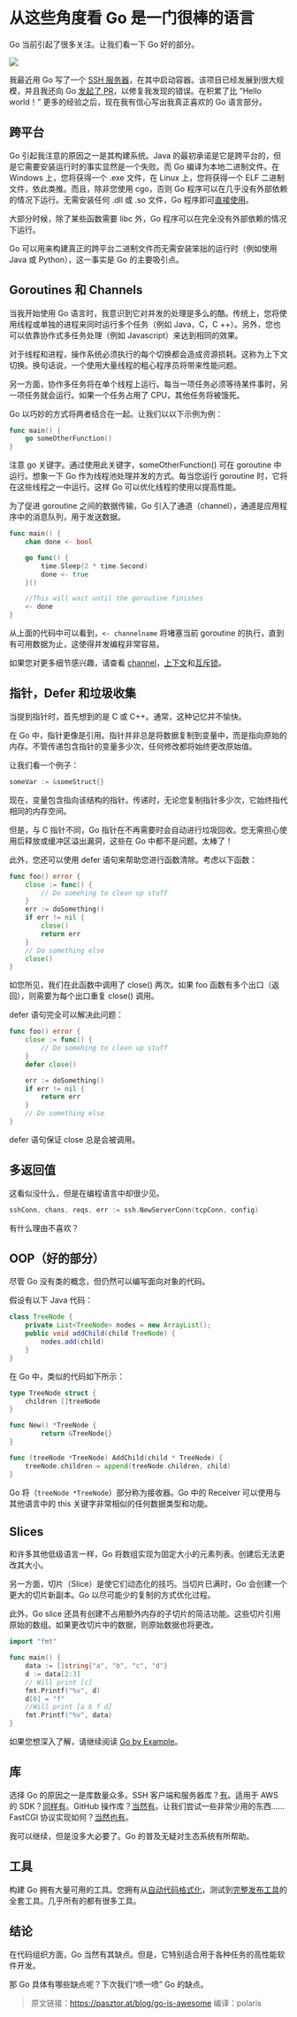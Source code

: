 # 从这些角度看 Go 是一门很棒的语言

Go 当前引起了很多关注。让我们看一下 Go 好的部分。

![](imgs/go-is-awesome.jpg)

我最近用 Go 写了一个 [SSH 服务器](https://github.com/janoszen/containerssh)，在其中启动容器。该项目已经发展到很大规模，并且我还向 Go [发起了 PR](https://go-review.googlesource.com/c/crypto/+/236517)，以修复我发现的错误。在积累了比 “Hello world！” 更多的经验之后，现在我有信心写出我真正喜欢的 Go 语言部分。

## 跨平台

Go 引起我注意的原因之一是其构建系统。Java 的最初承诺是它是跨平台的，但是它需要安装运行时的事实显然是一个失败。而 Go 编译为本地二进制文件。在 Windows 上，您将获得一个 .exe 文件，在 Linux 上，您将获得一个 ELF 二进制文件，依此类推。而且，除非您使用 cgo，否则 Go 程序可以在几乎没有外部依赖的情况下运行。无需安装任何 .dll 或 .so 文件，Go 程序即可[直接使用](https://www.youtube.com/watch?v=YPN0qhSyWy8)。

大部分时候，除了某些函数需要 libc 外，Go 程序可以在完全没有外部依赖的情况下运行。

Go 可以用来构建真正的跨平台二进制文件而无需安装笨拙的运行时（例如使用 Java 或 Python），这一事实是 Go 的主要吸引点。

## Goroutines 和 Channels

当我开始使用 Go 语言时，我意识到它对并发的处理是多么的酷。传统上，您将使用线程或单独的进程来同时运行多个任务（例如 Java，C，C ++）。另外，您也可以依靠协作式多任务处理（例如 Javascript）来达到相同的效果。

对于线程和进程，操作系统必须执行的每个切换都会造成资源损耗。这称为上下文切换。换句话说，一个使用大量线程的粗心程序员将带来性能问题。

另一方面，协作多任务将在单个线程上运行。每当一项任务必须等待某件事时，另一项任务就会运行。如果一个任务占用了 CPU，其他任务将被饿死。

Go 以巧妙的方式将两者结合在一起。让我们以以下示例为例：

```go
func main() {
    go someOtherFunction()
}
```

注意 go 关键字。通过使用此关键字，someOtherFunction() 可在 goroutine 中运行。想象一下 Go 作为线程池处理并发的方式。每当您运行 goroutine 时，它将在这些线程之一中运行。这样 Go 可以优化线程的使用以提高性能。

为了促进 goroutine 之间的数据传输，Go 引入了通道（channel），通道是应用程序中的消息队列，用于发送数据。

```go
func main() {
    chan done <- bool

    go func() {
        time.Sleep(2 * time.Second)
        done <- true
    }()

    //This will wait until the goroutine finishes
    <- done
}
```

从上面的代码中可以看到，`<- channelname` 将堵塞当前 goroutine 的执行，直到有可用数据为止，这使得并发编程非常容易。

如果您对更多细节感兴趣，请查看 [channel](https://gobyexample.com/channels)，[上下文](https://gobyexample.com/context)和[互斥锁](https://gobyexample.com/mutexes)。

## 指针，Defer 和垃圾收集

当提到指针时，首先想到的是 C 或 C++。通常，这种记忆并不愉快。

在 Go 中，指针更像是引用。指针并非总是将数据复制到变量中，而是指向原始的内存。不管传递包含指针的变量多少次，任何修改都将始终更改原始值。

让我们看一个例子：

```go
someVar := &someStruct{}
```

现在，变量包含指向该结构的指针。传递时，无论您复制指针多少次，它始终指代相同的内存空间。

但是，与 C 指针不同，Go 指针在不再需要时会自动进行垃圾回收。您无需担心使用后释放或缓冲区溢出漏洞，这些在 Go 中都不是问题。太棒了！

此外，您还可以使用 defer 语句来帮助您进行函数清除。考虑以下函数：

```go
func foo() error {
    close := func() {
        // Do somehing to clean up stuff
    }
    err := doSomething()
    if err != nil {
        close()
        return err
    }
    // Do something else
    close()
}
```

如您所见，我们在此函数中调用了 close() 两次。如果 foo 函数有多个出口（返回），则需要为每个出口重复 close() 调用。

defer 语句完全可以解决此问题：

```go
func foo() error {
    close := func() {
        // Do somehing to clean up stuff
    }
    defer close()

    err := doSomething()
    if err != nil {
        return err
    }
    // Do something else
}
```

defer 语句保证 close 总是会被调用。

## 多返回值

这看似没什么，但是在编程语言中却很少见。

```go
sshConn, chans, reqs, err := ssh.NewServerConn(tcpConn, config)
```

有什么理由不喜欢？

## OOP（好的部分）

尽管 Go 没有类的概念，但仍然可以编写面向对象的代码。

假设有以下 Java 代码：

```java
class TreeNode {
    private List<TreeNode> nodes = new ArrayList();
    public void addChild(child TreeNode) {
        nodes.add(child)
    }
}
```

在 Go 中，类似的代码如下所示：

```go
type TreeNode struct {
    children []treeNode
}

func New() *TreeNode {
		return &TreeNode{}
}

func (treeNode *TreeNode) AddChild(child * TreeNode) {
    treeNode.children = append(treeNode.children, child)
}
```

Go 将（`treeNode *TreeNode`）部分称为接收器。Go 中的 Receiver 可以使用与其他语言中的 this 关键字非常相似的任何数据类型和功能。

## Slices

和许多其他低级语言一样，Go 将数组实现为固定大小的元素列表。创建后无法更改其大小。

另一方面，切片（Slice）是使它们动态化的技巧。当切片已满时，Go 会创建一个更大的切片新副本。Go 以尽可能少的复制的方式优化过程。

此外，Go slice 还具有创建不占用额外内存的子切片的简洁功能。这些切片引用原始的数组。如果更改切片中的数据，则原始数据也将更改。

```go
import "fmt"

func main() {
	data := []string{"a", "b", "c", "d"}
	d := data[2:3]
	// Will print [c]
	fmt.Printf("%v", d)
	d[0] = "f"
	//Will print [a b f d]
	fmt.Printf("%v", data)
}
```

如果您想深入了解，请继续阅读 [Go by Example](https://gobyexample.com/slices)。

## 库

选择 Go 的原因之一是库数量众多。SSH 客户端和服务器库？[有](https://godoc.org/golang.org/x/crypto/ssh)。适用于 AWS 的 SDK？[同样有](https://aws.amazon.com/sdk-for-go/)。GitHub 操作库？[当然有](https://github.com/google/go-github)。让我们尝试一些非常少用的东西……FastCGI 协议实现如何？[当然也有](https://golang.org/pkg/net/http/fcgi/)。

我可以继续，但是没多大必要了。Go 的普及无疑对生态系统有所帮助。

## 工具

构建 Go 拥有大量可用的工具。您拥有从[自动代码格式化](https://blog.golang.org/gofmt)，测试到[完整发布工具](https://goreleaser.com/)的全套工具。几乎所有的都有很多工具。

## 结论

在代码组织方面，Go 当然有其缺点。但是，它特别适合用于各种任务的高性能软件开发。

那 Go 具体有哪些缺点呢？下次我们“喷一喷” Go 的缺点。

> 原文链接：https://pasztor.at/blog/go-is-awesome
> 编译：polaris


